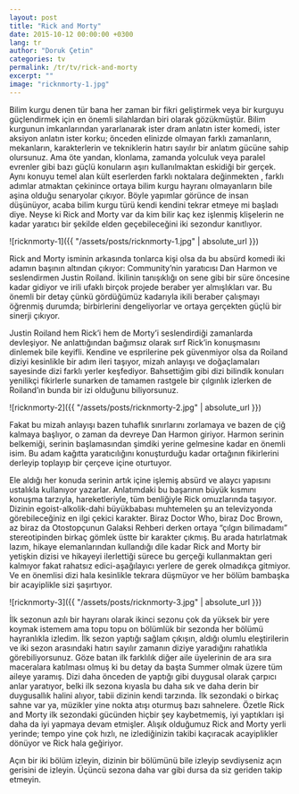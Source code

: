 ```yaml
---
layout: post
title: "Rick and Morty"
date: 2015-10-12 00:00:00 +0300
lang: tr
author: "Doruk Çetin"
categories: tv
permalink: /tr/tv/rick-and-morty
excerpt: ""
image: "ricknmorty-1.jpg"
---
```

Bilim kurgu denen tür bana her zaman bir fikri geliştirmek veya bir kurguyu güçlendirmek için en önemli silahlardan biri olarak gözükmüştür. Bilim kurgunun imkanlarından yararlanarak ister dram anlatın ister komedi, ister aksiyon anlatın ister korku; önceden elinizde olmayan farklı zamanların, mekanların, karakterlerin ve tekniklerin hatırı sayılır bir anlatım gücüne sahip olursunuz. Ama öte yandan, klonlama, zamanda yolculuk veya paralel evrenler gibi bazı güçlü konuların aşırı kullanılmaktan eskidiği bir gerçek. Aynı konuyu temel alan kült eserlerden farklı noktalara değinmekten , farklı adımlar atmaktan çekinince ortaya bilim kurgu hayranı olmayanların bile aşina olduğu senaryolar çıkıyor. Böyle yapımlar görünce de insan düşünüyor, acaba bilim kurgu türü kendi kendini tekrar etmeye mi başladı diye. Neyse ki Rick and Morty var da kim bilir kaç kez işlenmiş klişelerin ne kadar yaratıcı bir şekilde elden geçebileceğini iki sezondur kanıtlıyor.

![ricknmorty-1]({{ "/assets/posts/ricknmorty-1.jpg" | absolute_url }})

Rick and Morty isminin arkasında tonlarca kişi olsa da bu absürd komedi iki adamın başının altından çıkıyor: Community’nin yaratıcısı Dan Harmon ve seslendirmen Justin Roiland. İkilinin tanışıklığı on sene gibi bir süre öncesine kadar gidiyor ve irili ufaklı birçok projede beraber yer almışlıkları var. Bu önemli bir detay çünkü gördüğümüz kadarıyla ikili beraber çalışmayı öğrenmiş durumda; birbirlerini dengeliyorlar ve ortaya gerçekten güçlü bir sinerji çıkıyor.


Justin Roiland hem Rick’i hem de Morty’i seslendirdiği zamanlarda devleşiyor. Ne anlattığından bağımsız olarak sırf Rick’in konuşmasını dinlemek bile keyifli. Kendine ve esprilerine pek güvenmiyor olsa da Roiland diziyi kesinlikle bir adım ileri taşıyor, mizah anlayışı ve doğaçlamaları sayesinde dizi farklı yerler keşfediyor. Bahsettiğim gibi dizi bilindik konuları yenilikçi fikirlerle sunarken de tamamen rastgele bir çılgınlık izlerken de Roiland’ın bunda bir izi olduğunu biliyorsunuz.

![ricknmorty-2]({{ "/assets/posts/ricknmorty-2.jpg" | absolute_url }})

Fakat bu mizah anlayışı bazen tuhaflık sınırlarını zorlamaya ve bazen de çiğ kalmaya başlıyor, o zaman da devreye Dan Harmon giriyor. Harmon serinin belkemiği, serinin başlamasından şimdiki yerine gelmesine kadar en önemli isim. Bu adam kağıtta yaratıcılığını konuşturduğu kadar ortağının fikirlerini derleyip toplayıp bir çerçeve içine oturtuyor.


Ele aldığı her konuda serinin artık içine işlemiş absürd ve alaycı yapısını ustalıkla kullanıyor yazarlar. Anlatımdaki bu başarının büyük kısmını konuşma tarzıyla, hareketleriyle, tüm benliğiyle Rick omuzlarında taşıyor. Dizinin egoist-alkolik-dahi büyükbabası muhtemelen şu an televizyonda görebileceğiniz en ilgi çekici karakter. Biraz Doctor Who, biraz Doc Brown, az biraz da Otostopçunun Galaksi Rehberi derken ortaya “çılgın bilimadamı” stereotipinden birkaç gömlek üstte bir karakter çıkmış. Bu arada hatırlatmak lazım, hikaye elemanlarından kullandığı dile kadar Rick and Morty bir yetişkin dizisi ve hikayeyi ilerlettiği sürece bu gerçeği kullanmaktan geri kalmıyor fakat rahatsız edici-aşağılayıcı yerlere de gerek olmadıkça gitmiyor. Ve en önemlisi dizi hala kesinlikle tekrara düşmüyor ve her bölüm bambaşka bir acayiplikle sizi şaşırtıyor.

![ricknmorty-3]({{ "/assets/posts/ricknmorty-3.jpg" | absolute_url }})

İlk sezonun azılı bir hayranı olarak ikinci sezonu çok da yüksek bir yere koymak istemem ama topu topu on bölümlük bir sezonda her bölümü hayranlıkla izledim. İlk sezon yaptığı sağlam çıkışın, aldığı olumlu eleştirilerin ve iki sezon arasındaki hatırı sayılır zamanın diziye yaradığını rahatlıkla görebiliyorsunuz. Göze batan ilk farklılık diğer aile üyelerinin de ara sıra maceralara katılması olmuş ki bu detay da başta Summer olmak üzere tüm aileye yaramış. Dizi daha önceden de yaptığı gibi duygusal olarak çarpıcı anlar yaratıyor, belki ilk sezona kıyasla bu daha sık ve daha derin bir duygusallık halini alıyor, tabii dizinin kendi tarzında. İlk sezondaki o birkaç sahne var ya, müzikler yine nokta atışı oturmuş bazı sahnelere. Özetle Rick and Morty ilk sezondaki gücünden hiçbir şey kaybetmemiş, iyi yaptıkları işi daha da iyi yapmaya devam etmişler. Alışık olduğumuz Rick and Morty yerli yerinde; tempo yine çok hızlı, ne izlediğinizin takibi kaçıracak acayiplikler dönüyor ve Rick hala geğiriyor.


Açın bir iki bölüm izleyin, dizinin bir bölümünü bile izleyip sevdiyseniz açın gerisini de izleyin. Üçüncü sezona daha var gibi dursa da siz geriden takip etmeyin.
